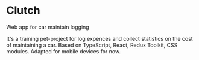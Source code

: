 # Clutch
Web app for car maintain logging

It's a training pet-project for log expences and collect statistics on the cost of maintaining a car.
Based on TypeScript, React, Redux Toolkit, CSS modules.
Adapted for mobile devices for now.
